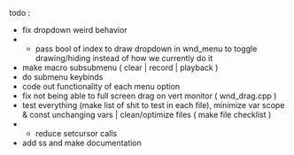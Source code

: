 todo :
- fix dropdown weird behavior
- - pass bool of index to draw dropdown in wnd_menu to toggle drawing/hiding instead of how we currently do it
- make macro subsubmenu ( clear | record | playback )
- do submenu keybinds
- code out functionality of each menu option
- fix not being able to full screen drag on vert monitor ( wnd_drag.cpp )
- test everything (make list of shit to test in each file), minimize var scope & const unchanging vars | clean/optimize files ( make file checklist )
- - reduce setcursor calls
- add ss and make documentation